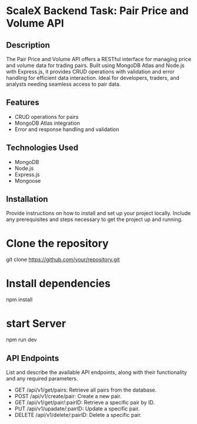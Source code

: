 # ScaleX Backend Task: Pair Price and Volume API

## Description 

The Pair Price and Volume API offers a RESTful interface for managing price and volume data for trading pairs. Built using MongoDB Atlas and Node.js with Express.js, it provides CRUD operations with validation and error handling for efficient data interaction. Ideal for developers, traders, and analysts needing seamless access to pair data.

## Features

- CRUD operations for pairs
- MongoDB Atlas integration
- Error and response handling and validation

## Technologies Used

- MongoDB
- Node.js
- Express.js
- Mongoose

## Installation
Provide instructions on how to install and set up your project locally. Include any prerequisites and steps necessary to get the project up and running.

# Clone the repository
git clone https://github.com/your/repository.git

# Install dependencies
npm install

# start Server 
npm run dev

## API Endpoints
List and describe the available API endpoints, along with their functionality and any required parameters.

- GET /api/v1/get/pairs: Retrieve all pairs from the database.
- POST /api/v1/create/pair: Create a new pair.
- GET /api/v1/get/pair/:pairID: Retrieve a specific pair by ID.
- PUT /api/v1/upadate/:pairID: Update a specific pair.
- DELETE /api/v1/delete/:pairID: Delete a specific pair.
